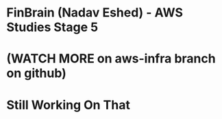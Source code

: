 # FinBrain (Nadav Eshed) - AWS Studies Stage 5
# (WATCH MORE on aws-infra branch on github)
# Still Working On That